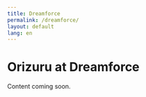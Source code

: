 ```yaml
---
title: Dreamforce
permalink: /dreamforce/
layout: default
lang: en
---
```


# Orizuru at Dreamforce

Content coming soon.
